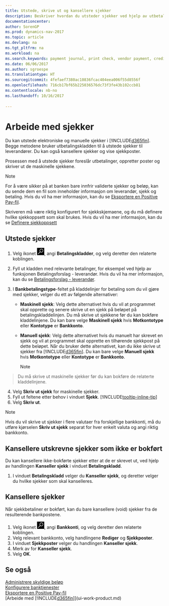 ```yaml
---
title: Utstede, skrive ut og kansellere sjekker
description: Beskriver hvordan du utsteder sjekker ved hjelp av utbetalingskladden, skriver ut sjekker og kansellerer eller viser sjekkposter i Dynamics NAV.
documentationcenter: 
author: SorenGP
ms.prod: dynamics-nav-2017
ms.topic: article
ms.devlang: na
ms.tgt_pltfrm: na
ms.workload: na
ms.search.keywords: payment journal, print check, vendor payment, creditor, debt, balance due, AP
ms.date: 06/06/2017
ms.author: sgroespe
ms.translationtype: HT
ms.sourcegitcommit: 4fefaef7380ac10836fcac404eea006f55d8556f
ms.openlocfilehash: 716cb17bf65b225036576dc73f3fe43b102ccb81
ms.contentlocale: nb-no
ms.lasthandoff: 10/16/2017

---
```

# <a name="how-to-work-with-checks"></a>Arbeide med sjekker
Du kan utstede elektroniske og manuelle sjekker i [!INCLUDE[d365fin](includes/d365fin_md.md)]. Begge metodene bruker utbetalingskladden til å utstede sjekker til leverandører. Du kan også kansellere sjekker og vise sjekkposter.

Prosessen med å utstede sjekker foreslår utbetalinger, oppretter poster og skriver ut de maskinelle sjekkene.

> [!NOTE]  
>   For å være sikker på at banken bare innfrir validerte sjekker og beløp, kan du sende dem en fil som inneholder informasjon om leverandør, sjekk og betaling. Hvis du vil ha mer informasjon, kan du se [Eksportere en Positive Pay-fil](finance-how-positive-pay.md).

Skriveren må være riktig konfigurert for sjekkskjemaene, og du må definere hvilke sjekkoppsett som skal brukes. Hvis du vil ha mer informasjon, kan du se [Definere sjekkoppsett](finance-how-define-check-layouts.md)

## <a name="to-issue-checks"></a>Utstede sjekker
1. Velg ikonet ![Søk etter side eller rapport](media/ui-search/search_small.png "Søk etter side eller rapport"), angi **Betalingskladder**, og velg deretter den relaterte koblingen.
2. Fyll ut kladden med relevante betalinger, for eksempel ved hjelp av funksjonen Betalingsforslag - leverandør. Hvis du vil ha mer informasjon, kan du se [Betalingsforslag - leverandør](payables-how-suggest-vendor-payments.md).
3. I **Bankbetalingstype**-feltet på kladdelinjer for betaling som du vil gjøre med sjekker, velger du ett av følgende alternativer:

   * **Maskinell sjekk**: Velg dette alternativet hvis du vil at programmet skal opprette og senere skrive ut en sjekk på beløpet på betalingskladdelinjen. Du må skrive ut sjekkene før du kan bokføre kladdelinjene. Du kan bare velge **Maskinell sjekk** hvis **Motkontotype** eller **Kontotype** er **Bankkonto**.
   * **Manuell sjekk**: Velg dette alternativet hvis du manuelt har skrevet en sjekk og vil at programmet skal opprette en tilhørende sjekkpost på dette beløpet. Når du bruker dette alternativet, kan du ikke skrive ut sjekker fra [!INCLUDE[d365fin](includes/d365fin_md.md)]. Du kan bare velge **Manuell sjekk** hvis **Motkontotype** eller **Kontotype** er **Bankkonto**.

     > [!NOTE]  
>   Du må skrive ut maskinelle sjekker før du kan bokføre de relaterte kladdelinjene.
4. Velg **Skriv ut sjekk** for maskinelle sjekker.
5. Fyll ut feltene etter behov i vinduet **Sjekk**. [!INCLUDE[tooltip-inline-tip](includes/tooltip-inline-tip_md.md)]
6. Velg **Skriv ut**.

> [!NOTE]  
>   Hvis du vil skrive ut sjekker i flere valutaer fra forskjellige bankkonti, må du utføre kjørselen **Skriv ut sjekk** separat for hver enkelt valuta og angi riktig bankkonto.

## <a name="to-cancel-printed-checks-that-are-not-posted"></a>Kansellere utskrevne sjekker som ikke er bokført
Du kan kansellere ikke-bokførte sjekker etter at de er skrevet ut, ved hjelp av handlingen **Kanseller sjekk** i vinduet **Betalingskladd**.

1. I vinduet **Betalingskladd** velger du **Kanseller sjekk**, og deretter velger du hvilke sjekker som skal kanselleres.

## <a name="to-void-checks"></a>Kansellere sjekker
Når sjekkbetaliner er bokført, kan du bare kansellere (void) sjekker fra de resulterende bankpostene.

1. Velg ikonet ![Søk etter side eller rapport](media/ui-search/search_small.png "Søk etter side eller rapport"), angi **Bankkonti**, og velg deretter den relaterte koblingen.
2. Velg relevant bankkonto, velg handlingene **Rediger** og **Sjekkposter**.
3. I vinduet **Sjekkposter** velger du handlingen **Kanseller sjekk**.
4. Merk av for **Kanseller sjekk**.
5. Velg **OK**.

## <a name="see-also"></a>Se også
[Administrere skyldige beløp](payables-manage-payables.md)  
[Konfigurere banktjenester](bank-setup-banking.md)  
[Eksportere en Positive Pay-fil](finance-how-positive-pay.md)  
[Arbeide med [!INCLUDE[d365fin](includes/d365fin_md.md)]](ui-work-product.md)  

